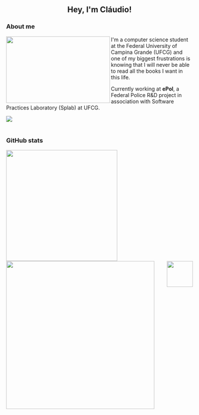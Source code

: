 <h2 align='center'> Hey, I'm Cláudio! </h2>

### About me

  <img align='left' src='https://media.giphy.com/media/5UteRPYSpbT6tmHRgT/giphy.gif' width='280' height='180'/>
  
  <p>I'm a computer science student at the Federal University of Campina Grande (UFCG) and one of my biggest frustrations is knowing that I will never be able to read all the books I want in this life.</p>
  
  <p>Currently working at <b>ePol</b>, a Federal Police R&D project in association with Software Practices Laboratory (Splab) at UFCG.</p>

  <div align='left'>
    <a href='href='mailto:fclaudiods@gmail.com'>
      <img src='https://img.shields.io/badge/Gmail-D14836?style=for-the-badge&logo=gmail&logoColor=white&color=606060'/>
    </a>
  </div>
  
  <br>
                                                                                                                      
<h3> GitHub stats</h3>

<div>
  <img align='left' src='https://github-readme-stats.vercel.app/api/top-langs/?username=anuraghazra&theme=vue' height="300"/>
  <img align='left' src='https://github-readme-stats.vercel.app/api?username=claudiodantas&hide=stars&theme=vue' width='400'/>
  <img align='right' src='https://media.giphy.com/media/RVy3XU9pV1euIO3bsR/giphy.gif' width='70'/>

</div>

